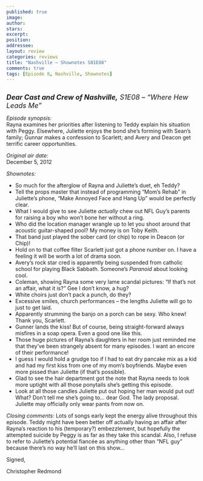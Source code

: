 ```yaml
---
published: true
image:
author: 
stars: 
excerpt: 
position: 
addressee: 
layout: review
categories: reviews
title: "Nashville — Shownotes S01E08"
comments: true
tags: [Episode 8, Nashville, Shownotes]
---
```

<div><p><span class="full-image-block ssNonEditable"><span><a href="/letters/2012/12/11/nashville-shownotes-s01e08-1.html"><img src="http://static.squarespace.com/static/5005f6bcc4aa41161b33e89e/5329cf1fe4b07c068ebf74de/5329cf1fe4b07c068ebf775a/1355262023027/Nashville%20S1E08.jpg" alt="" /></a></span></span></p>
<p><span style="font-size:130%;"><strong><em>Dear Cast and Crew of Nashville,</em></strong><em> S1E08 &ndash; &ldquo;Where Hew Leads Me&rdquo;</em></span></p>
<p><em>Episode synopsis:</em><br />Rayna examines her priorities after listening to Teddy explain his situation with Peggy. Elsewhere, Juliette enjoys the bond she&#8217;s forming with Sean&#8217;s family; Gunnar makes a confession to Scarlett; and Avery and Deacon get terrific career opportunities.</p>
<p><em>Original air date:</em><br />December 5, 2012</p>
<p><em>Shownotes:</em></p>
<ul>
<li>So much for the afterglow of Rayna and Juliette&rsquo;s duet, eh Teddy?</li>
<li>Tell the props master that instead of programming &ldquo;Mom&rsquo;s Rehab&rdquo; in Juliette&rsquo;s phone, &ldquo;Make Annoyed Face and Hang Up&rdquo; would be perfectly clear.</li>
<li>What I would give to see Juliette <em>actually</em> chew out NFL Guy&rsquo;s parents for raising a boy who won&rsquo;t bone her without a ring.</li>
<li>Who did the location manager wrangle up to let you shoot around that acoustic guitar-shaped pool? My money is on Toby Keith.</li>
<li>That band just played the sober card (or chip) to rope in Deacon (or Chip)!</li>
<li>Hold on to that coffee filter Scarlett just got a phone number on. I have a feeling it will be worth a lot of drama soon.</li>
<li>Avery&rsquo;s rock star cred is apparently being suspended from catholic school for playing Black Sabbath. Someone&rsquo;s <em>Paranoid</em> about looking cool.</li>
<li>Coleman, showing Rayna some very lame scandal pictures: &ldquo;If that&rsquo;s not an affair, what it is?&rdquo; Gee I don&rsquo;t know, a hug?</li>
<li>White choirs just don&rsquo;t pack a punch, do they?</li>
<li>Excessive smiles, church performances &ndash; the lengths Juliette will go to just to get laid.</li>
<li>Apparently strumming the banjo on a porch can be sexy. Who knew! Thank you, Scarlett.</li>
<li>Gunner lands the kiss! But of course, being straight-forward always misfires in a soap opera. Even a good one like this.</li>
<li>Those huge pictures of Rayna&rsquo;s daughters in her room just reminded me that they&rsquo;ve been strangely absent for many episodes. I want an encore of their performance!</li>
<li>I guess I would hold a grudge too if I had to eat dry pancake mix as a kid and had my first kiss from one of my mom&rsquo;s boyfriends. Maybe even more pissed than Juliette (if that&rsquo;s possible).</li>
<li>Glad to see the hair department got the note that Rayna needs to look more uptight with all those ponytails she&rsquo;s getting this episode.</li>
<li>Look at all those candles Juliette put out hoping her man would put out!&nbsp; What? Don&rsquo;t tell me she&rsquo;s going to&hellip; dear God. The lady proposal. Juliette may officially only wear pants from now on. </li>
</ul>
<p><em>Closing comments</em>: Lots of songs early kept the energy alive throughout this episode. Teddy might have been better off actually having an affair after Rayna&rsquo;s reaction to his (temporary?) embezzlement, but hopefully the attempted suicide by Peggy is as far as they take this scandal. Also, I refuse to refer to Juliette&rsquo;s potential fianc&eacute;e as anything other than &ldquo;NFL guy&rdquo; because there&rsquo;s no way he&rsquo;ll last on this show&hellip;</p>
<p>Signed,</p>
<p>Christopher Redmond</p></div>
